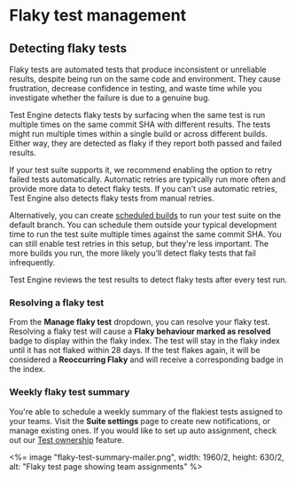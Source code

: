 # Flaky test management

## Detecting flaky tests

Flaky tests are automated tests that produce inconsistent or unreliable results, despite being run on the same code and environment. They cause frustration, decrease confidence in testing, and waste time while you investigate whether the failure is due to a genuine bug.

Test Engine detects flaky tests by surfacing when the same test is run multiple times on the same commit SHA with different results. The tests might run multiple times within a single build or across different builds. Either way, they are detected as flaky if they report both passed and failed results.

If your test suite supports it, we recommend enabling the option to retry failed tests automatically. Automatic retries are typically run more often and provide more data to detect flaky tests. If you can't use automatic retries, Test Engine also detects flaky tests from manual retries.

Alternatively, you can create [scheduled builds](/docs/pipelines/configure/workflows/scheduled-builds) to run your test suite on the default branch. You can schedule them outside your typical development time to run the test suite multiple times against the same commit SHA. You can still enable test retries in this setup, but they're less important. The more builds you run, the more likely you'll detect flaky tests that fail infrequently.

Test Engine reviews the test results to detect flaky tests after every test run.

### Resolving a flaky test

From the **Manage flaky test** dropdown, you can resolve your flaky test. Resolving a flaky test will cause a **Flaky behaviour marked as resolved** badge to display within the flaky index. The test will stay in the flaky index until it has not flaked within 28 days. If the test flakes again, it will be considered a **Reoccurring Flaky** and will receive a corresponding badge in the index.

### Weekly flaky test summary

You're able to schedule a weekly summary of the flakiest tests assigned to your teams. Visit the **Suite settings** page to create new notifications, or manage existing ones. If you would like to set up auto assignment, check out our [Test ownership](/docs/test-engine/test-ownership) feature.

<%= image "flaky-test-summary-mailer.png", width: 1960/2, height: 630/2, alt: "Flaky test page showing team assignments" %>
